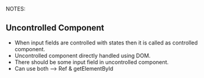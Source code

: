 NOTES:

## Uncontrolled Component
* When input fields are controlled with states then it is called as controlled component.
* Uncontrolled component directly handled using DOM.
* There should be some input field in uncontrolled component.
* Can use both --> Ref & getElementById